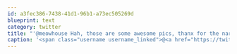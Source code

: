 ```yaml
---
id: a3fec386-7438-41d1-96b1-a73ec505269d
blueprint: text
category: twitter
title: "'@meowhouse Hah, those are some awesome pics, thanx for the narrative too."
caption: '<span class="username username_linked">@<a href="https://twitter.com/meowhouse" title="meowhouse">meowhouse</a></span> Hah, those are some awesome pics, thanx for the narrative too.'
---
```

